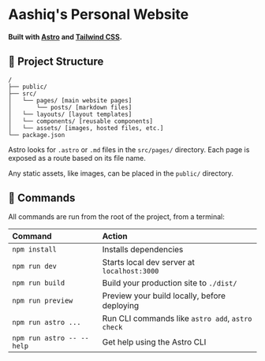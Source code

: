 # Aashiq's Personal Website

#### Built with [Astro](https://astro.build/) and [Tailwind CSS](https://tailwindcss.com/).

## 🚀 Project Structure

```
/
├── public/
├── src/
│   └── pages/ [main website pages]
│   	└── posts/ [markdown files]
│   └── layouts/ [layout templates]
│   └── components/ [reusable components]
│   └── assets/ [images, hosted files, etc.]
└── package.json
```

Astro looks for `.astro` or `.md` files in the `src/pages/` directory. Each page is exposed as a route based on its file name.

Any static assets, like images, can be placed in the `public/` directory.

## 🧞 Commands

All commands are run from the root of the project, from a terminal:

| Command                   | Action                                           |
| :------------------------ | :----------------------------------------------- |
| `npm install`             | Installs dependencies                            |
| `npm run dev`             | Starts local dev server at `localhost:3000`      |
| `npm run build`           | Build your production site to `./dist/`          |
| `npm run preview`         | Preview your build locally, before deploying     |
| `npm run astro ...`       | Run CLI commands like `astro add`, `astro check` |
| `npm run astro -- --help` | Get help using the Astro CLI                     |

